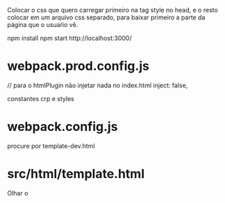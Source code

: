 Colocar o css que quero carregar primeiro na tag style no head, e
o resto colocar em um arquivo css separado, para baixar primeiro a parte da página que o usuaŕio vê.




npm install
npm start
http://localhost:3000/



# webpack.prod.config.js
// para o htmlPlugin não injetar nada no index.html
inject: false,

constantes crp e styles

# webpack.config.js
procure por template-dev.html

# src/html/template.html
Olhar o <style> do head, o <style> e o <script> do fim do arquivo

# src/html/template-dev.html



# Teste
apague os arquivos da pasta dist
npm run build
cd dist
python -m SimpleHTTPServer 3000